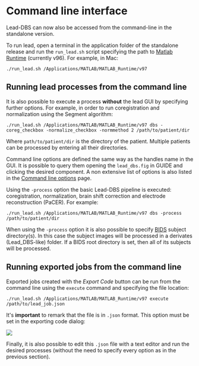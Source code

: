 # Command line interface

Lead-DBS can now also be accessed from the command-line in the standalone version.

To run lead, open a terminal in the application folder of the standalone release and run the `run_lead.sh` script specifying the path to [Matlab Runtime](https://www.mathworks.com/products/compiler/matlab-runtime.html) (currently v96). For example, in Mac:

```
./run_lead.sh /Applications/MATLAB/MATLAB_Runtime/v97
```

## Running lead processes from the command line

It is also possible to execute a process **without** the lead GUI by specifying further options. For example, in order to run coregistration and normalization using the Segment algorithm:

```
./run_lead.sh /Applications/MATLAB/MATLAB_Runtime/v97 dbs -coreg_checkbox -normalize_checkbox -normmethod 2 /path/to/patient/dir
```

Where `path/to/patient/dir` is the directory of the patient. Multiple patients can be processed by entering all their directories.

Command line options are defined the same way as the handles name in the GUI. It is possible to query them opening the `lead_dbs.fig` in GUIDE and clicking the desired component. A non extensive list of options is also listed in the [Command line options](command-line-options.md) page.

Using the `-process` option the basic Lead-DBS pipeline is executed: coregistration, normalization, brain shift correction and electrode reconstruction (PaCER). For example:

```
./run_lead.sh /Applications/MATLAB/MATLAB_Runtime/v97 dbs -process /path/to/patient/dir
```

When using the `-process` option it is also possible to specify [BIDS](https://bids.neuroimaging.io) subject directory(s). In this case the subject images will be processed in a derivates (Lead\_DBS-like) folder. If a BIDS root directory is set, then all of its subjects will be processed.

## Running exported jobs from the command line

Exported jobs created with the _Export Code_ button can be run from the command line using the `execute` command and specifying the file location:

```
./run_lead.sh /Applications/MATLAB/MATLAB_Runtime/v97 execute /path/to/lead_job.json
```

It's **important** to remark that the file is in `.json` format. This option must be set in the exporting code dialog:

![](../../.gitbook/assets/export\_json.png)

Finally, it is also possible to edit this `.json` file with a text editor and run the desired processes (without the need to specify every option as in the previous section).

